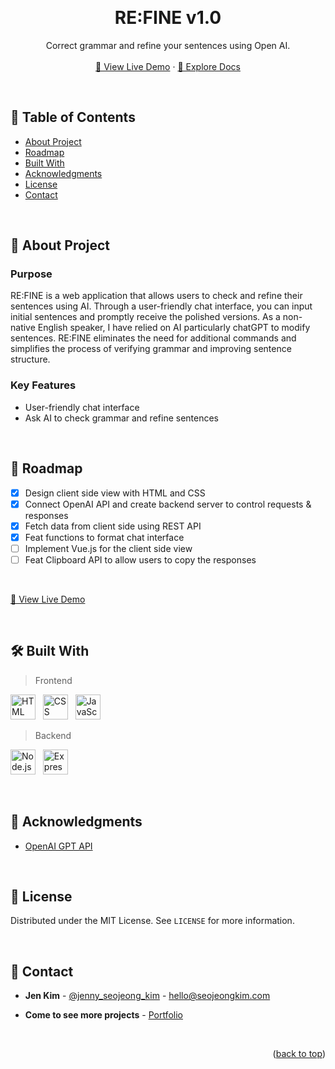 <a name="readme-top"></a>
<!-- PROJECT OVERVIEW -->
<br />
<div align="center">
  <h1 align="center">RE:FINE v1.0</h1>

  <p align="center">
    Correct grammar and refine your sentences using Open AI.
    <br />
    <br />
    <a href="https://re-fine.seojeongkim.com/" target="_blank">🚀 View Live Demo</a>
    ·
    <a href="https://github.com/jennysujukim/refine-2023">📝 Explore Docs</a>
  </p>
</div>

<br />

<!-- TABLE OF CONTENTS -->
## 📗 Table of Contents
- [About Project](#about-project)
- [Roadmap](#roadmap)
- [Built With](#built-with)
- [Acknowledgments](#acknowledgments)
- [License](#license)
- [Contact](#contact)

<br />

<!-- ABOUT PROJECT -->
## 📖 About Project 
<a name="about-project"></a>

### Purpose
RE:FINE is a web application that allows users to check and refine their sentences using AI. Through a user-friendly chat interface, you can input initial sentences and promptly receive the polished versions. As a non-native English speaker, I have relied on AI particularly chatGPT to modify sentences. RE:FINE eliminates the need for additional commands and simplifies the process of verifying grammar and improving sentence structure.

### Key Features
- User-friendly chat interface
- Ask AI to check grammar and refine sentences

<br />

<!-- ROADMAP -->
## 🔭 Roadmap 
<a name="roadmap"></a>

- [X] Design client side view with HTML and CSS
- [X] Connect OpenAI API and create backend server to control requests & responses
- [X] Fetch data from client side using REST API
- [X] Feat functions to format chat interface
- [ ] Implement Vue.js for the client side view
- [ ] Feat Clipboard API to allow users to copy the responses

<br/>

<p>
  <a href="https://re-fine.seojeongkim.com/" target="_blank">
    🚀 View Live Demo
  </a>
</p>

<br />

<!-- BUILT WITH -->
## 🛠 Built With 
<a name="built-with"></a>

> Frontend
<p>
    <img src="https://cdn.jsdelivr.net/gh/devicons/devicon/icons/html5/html5-plain-wordmark.svg" title="HTML" width="40" height="40"/> &nbsp;
    <img src="https://cdn.jsdelivr.net/gh/devicons/devicon/icons/css3/css3-plain-wordmark.svg" title="CSS" width="40" height="40"/> &nbsp;
    <img src="https://cdn.jsdelivr.net/gh/devicons/devicon/icons/javascript/javascript-plain.svg" title="JavaScript" width="40" height="40" /> &nbsp;
          
</p>

> Backend
<p>
    <img src="https://cdn.jsdelivr.net/gh/devicons/devicon/icons/nodejs/nodejs-original.svg" title="Node.js" width="40" height="40" /> &nbsp;
    <img src="https://cdn.jsdelivr.net/gh/devicons/devicon/icons/express/express-original.svg" title="Express.js" width="40" height="40" /> &nbsp;         
</p>

<br />

<!-- ACKNOWLEDGEMENTS -->
## 🙏 Acknowledgments
<a name="acknowledgments"></a>

* [OpenAI GPT API](https://platform.openai.com/docs/guides/gpt)

<br />

<!-- LICENSE -->
## 📝 License
<a name="license"></a>

Distributed under the MIT License. See `LICENSE` for more information.

<br />

<!-- CONTACT -->
## 📨 Contact
<a name="contact"></a>

- **Jen Kim** - [@jenny_seojeong_kim](https://www.linkedin.com/in/jenny-seojeong-kim/) - hello@seojeongkim.com

- **Come to see more projects** - [Portfolio](https://seojeongkim.com)

<br />

<p align="right">(<a href="#readme-top">back to top</a>)</p>

